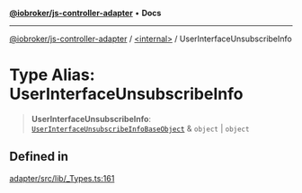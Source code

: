 [**@iobroker/js-controller-adapter**](../../README.md) • **Docs**

***

[@iobroker/js-controller-adapter](../../globals.md) / [\<internal\>](../README.md) / UserInterfaceUnsubscribeInfo

# Type Alias: UserInterfaceUnsubscribeInfo

> **UserInterfaceUnsubscribeInfo**: [`UserInterfaceUnsubscribeInfoBaseObject`](UserInterfaceUnsubscribeInfoBaseObject.md) & `object` \| `object`

## Defined in

[adapter/src/lib/\_Types.ts:161](https://github.com/ioBroker/ioBroker.js-controller/blob/1bddb836daa1042928a00fd5fb5e1f69cf0ebd69/packages/adapter/src/lib/_Types.ts#L161)
